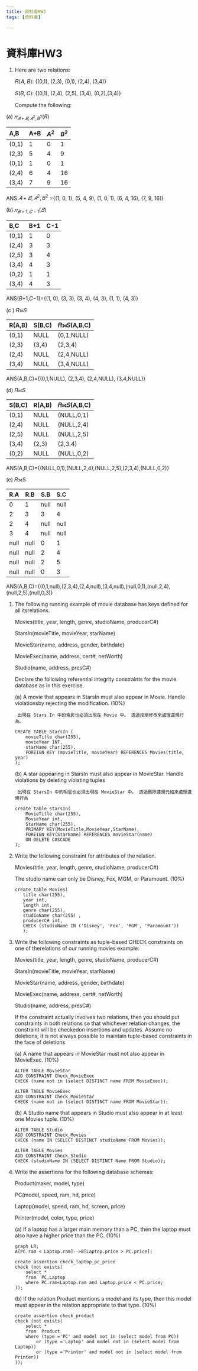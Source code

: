 ```yaml
---
title: 資料庫HW3
tags: [資料庫]

---
```


# 資料庫HW3

1. Here are two relations:

    𝑅(𝐴, 𝐵): {(0,1), (2,3), (0,1), (2,4), (3,4)}

    𝑆(𝐵, 𝐶): {(0,1), (2,4), (2,5), (3,4), (0,2),(3,4)}

    Compute the following:

(a) $𝜋_{𝐴+𝐵,𝐴^2,B^2}(R)$

| A,B   | A+B | $A^2$ | $B^2$ |
| :---- | :-- | :---- | ----- |
| (0,1) | 1   | 0     | 1     |
| (2,3) | 5   | 4     | 9     |
| (0,1) | 1   | 0     | 1     |
| (2,4) | 6   | 4     | 16    |
| (3,4) | 7   | 9     | 16    |
ANS $𝐴+𝐵,𝐴^2,B^2$   ={(1, 0, 1), (5, 4, 9), (1, 0, 1), (6, 4, 16), (7, 9, 16)}

(b) $𝜋_{𝐵+1,𝐶−1}(𝑆)$ 

| B,C   | B+1 | C-1 |
|:----- |:--- |:----- |
| (0,1) | 1   | 0     |
| (2,4) | 3   | 3     |
| (2,5) | 3   | 4     |
| (3,4) | 4   | 3     |
| (0,2) | 1   | 1     |
| (3,4) | 4   | 3     |

ANS(𝐵+1,𝐶−1)={(1, 0), (3, 3), (3, 4), (4, 3), (1, 1), (4, 3)}

(c ) 𝑅⟕𝑆 

| R(A,B) | S(B,C) | 𝑅⟕𝑆(A,B,C) |
| ------ | ------ |:---------- |
| (0,1)  | NULL   | (0,1,NULL) |
| (2,3)  | (3,4)  | (2,3,4)    |
| (2,4)  | NULL   | (2,4,NULL) |
| (3,4)  | NULL   | (3,4,NULL) |

ANS(A,B,C)={(0,1,NULL), (2,3,4), (2,4,NULL), (3,4,NULL)}

(d) 𝑅⟖𝑆 

| S(B,C) | R(A,B) | 𝑅⟖𝑆(A,B,C) |
|:------ |:------ |:---------- |
| (0,1)  | NULL   | (NULL,0,1) |
| (2,4)  | NULL   | (NULL,2,4) |
| (2,5)  | NULL   | (NULL,2,5) |
| (3,4)  | (2,3)  | (2,3,4)    |
| (0,2)  | NULL   | (NULL,0,2) |


ANS(A,B,C)={(NULL,0,1),(NULL,2,4),(NULL,2,5),(2,3,4),(NULL,0,2)}

(e) 𝑅⟗S 

| R.A  | R.B  | S.B  | S.C  |
| ---- | ---- | ---- | ---- |
| 0    | 1    | null | null |
| 2    | 3    | 3    | 4    |
| 2    | 4    | null | null |
| 3    | 4    | null | null |
| null | null | 0    | 1    |
| null | null | 2    | 4    |
| null | null | 2    | 5    |
| null | null | 0    | 3    |

ANS(A,B,C)={(0,1,null),(2,3,4),(2,4,null),(3,4,null),(null,0,1),(null,2,4),(null,2,5),(null,0,3)}
1. The following running example of movie database has keys defined for all itsrelations.

    Movies(title, year, length, genre, studioName, producerC#)

    StarsIn(movieTitle, movieYear, starName)

    MovieStar(name, address, gender, birthdate)

    MovieExec(name, address, cert#, netWorth)

    Studio(name, address, presC#)

    Declare the following referential integrity constraints for the movie database as in this exercise.

    (a) A movie that appears in StarsIn must also appear in Movie. Handle violationsby rejecting the modification. (10%)

        出現在 Stars In 中的電影也必須出現在 Movie 中。 透過拒絕修改來處理違規行為。
    ```sql=1
    CREATE TABLE StarsIn (
        movieTitle char(255),
        movieYear INT,
        starName char(255),
        FOREIGN KEY (movieTitle, movieYear) REFERENCES Movies(title, year)
    );
    ```
    (b) A star appearing in StarsIn must also appear in MovieStar. Handle violations by deleting violating tuples

        出現在 StarsIn 中的明星也必須出現在 MovieStar 中。 透過刪除違規元組來處理違規行為
    ```sql=1
    create table starsIn(
        MovieTitle char(255),
        MovieYear int,
        StarName char(255),
        PRIMARY KEY(MovieTitle,MovieYear,StarName),
        FOREIGN KEY(StarName) REFERENCES movieStar(name) 
        ON DELETE CASCADE
    );
    ```
3. Write the following constraint for attributes of the relation.

    Movies(title, year, length, genre, studioName, producerC#)

    The studio name can only be Disney, Fox, MGM, or Paramount. (10%)
     ```sql=1
    create table Movies(
        title char(255),
        year int,
        length int,
        genre char(255),
        studioName char(255) ,
        producerC# int,
        CHECK (studioName IN ('Disney', 'Fox', 'MGM', 'Paramount'))
        );
    ```
4. Write the following constraints as tuple-based CHECK constraints on one of therelations of our running movies example:

    Movies(title, year, length, genre, studioName, producerC#)

    StarsIn(movieTitle, movieYear, starName)

    MovieStar(name, address, gender, birthdate)

    MovieExec(name, address, cert#, netWorth)

    Studio(name, address, presC#)

    If the constraint actually involves two relations, then you should put constraints in both relations so that whichever relation changes, the constraint will be checkedon insertions and updates. Assume no deletions; it is not always possible to maintain tuple-based constraints in the face of deletions

    (a) A name that appears in MovieStar must not also appear in MovieExec. (10%)
    ```sql=1
    ALTER TABLE MovieStar
    ADD CONSTRAINT Check_MovieExec
    CHECK (name not in (select DISTINCT name FROM MovieExec));
    
    ALTER TABLE MovieExec
    ADD CONSTRAINT Check_MovieStar
    CHECK (name not in (select DISTINCT name FROM MovieStar));
    ```
    (b) A Studio name that appears in Studio must also appear in at least one Movies tuple. (10%)
    ```sql=1
    ALTER TABLE Studio
    ADD CONSTRAINT Check_Movies
    CHECK (name IN (SELECT DISTINCT studioName FROM Movies));
    
    ALTER TABLE Movies
    ADD CONSTRAINT Check_Studio
    CHECK (studioName IN (SELECT DISTINCT Name FROM Studio));
    ```
5. Write the assertions for the following database schemas:

    Product(maker, model, type)

    PC(model, speed, ram, hd, price)

    Laptop(model, speed, ram, hd, screen, price)

    Printer(model, color, type, price)

    (a) If a laptop has a larger main memory than a PC, then the laptop must also have a higher price than the PC. (10%)
    ```mermaid 
    graph LR;
    A[PC.ram < Laptop.ram]-->B[Laptop.price > PC.price];
    ```
    ```sql=1
    create assertion check_laptop_pc_price
    check (not exists(
        select *   
        from  PC,Laptop
        where PC.ram<Laptop.ram and Laptop.price < PC.price;
    ));
    ```
    (b) If the relation Product mentions a model and its type, then this model must appear in the relation appropriate to that type. (10%)
    ```sql=1
    create assertion check_product
    check (not exists(
        select *   
        from  Product
        where (type ='PC' and model not in (select model from PC))
            or (type ='Laptop' and model not in (select model from Laptop))
            or (type ='Printer' and model not in (select model from Printer))
    ));
    ```
